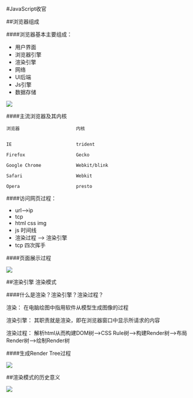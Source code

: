 #JavaScript收官

##浏览器组成

####浏览器基本主要组成：

- 用户界面
- 浏览器引擎
- 渲染引擎
- 网络
- UI后端
- Js引擎
- 数据存储

![](https://i.imgur.com/va2F49R.png)

####主流浏览器及其内核

	浏览器                     内核


	IE                        trident
	
	Firefox                   Gecko
	
	Google Chrome             Webkit/blink
	 
	Safari                    Webkit
	
	Opera                     presto


####访问网页过程：

- url-->ip
- tcp
- html  css  img
- js 时间线
- 渲染过程 --> 渲染引擎
- tcp 四次挥手

####页面展示过程

![](https://i.imgur.com/baNVRHx.png)


##渲染引擎 渲染模式

####什么是渲染？渲染引擎？渲染过程？

渲染： 在电脑绘图中指用软件从模型生成图像的过程

渲染引擎： 其职责就是渲染，即在浏览器窗口中显示所请求的内容

渲染过程： 解析html从而构建DOM树-->CSS Rule树-->构建Render树-->布局Render树-->绘制Render树

####生成Render Tree过程

![](https://i.imgur.com/JqNZTmu.png)

##渲染模式的历史意义

![](https://i.imgur.com/s3GcIhH.png)







